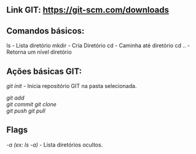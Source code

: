 ## Link GIT: https://git-scm.com/downloads
## Comandos básicos:
ls  - Lista diretório
mkdir - Cria Diretório
cd - Caminha até diretório
cd .. - Retorna um nível diretório



## Ações básicas GIT:

*git init* - Inicia repositório GIT na pasta selecionada.

*git add*  
*git commit* 
*git clone*  
*git push* 
*git pull* 


## Flags

*-a (ex: ls -a)* - Lista diretórios ocultos.


